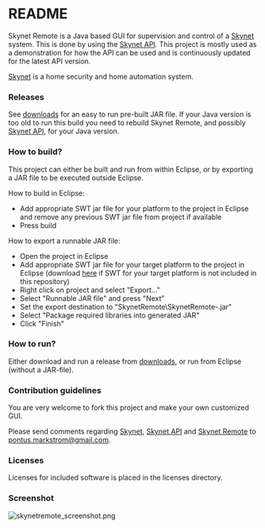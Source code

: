 # README #

Skynet Remote is a Java based GUI for supervision and control of a [Skynet][skynet_site] system. This is done by using the [Skynet API][skynet_api_site]. This project is mostly used as a demonstration for how the API can be used and is continuously updated for the latest API version.

[Skynet][skynet_site] is a home security and home automation system.

### Releases ###

See [downloads][skynetremote_downloads] for an easy to run pre-built JAR file. If your Java version is too old to run this build you need to rebuild Skynet Remote, and possibly [Skynet API][skynet_api_site], for your Java version.

### How to build? ###
This project can either be built and run from within Eclipse, or by exporting a JAR file to be executed outside Eclipse.

How to build in Eclipse:

* Add appropriate SWT jar file for your platform to the project in Eclipse and remove any previous SWT jar file from project if available
* Press build

How to export a runnable JAR file:

* Open the project in Eclipse
* Add appropriate SWT jar file for your target platform to the project in Eclipse (download [here][swt_site] if SWT for your target platform is not included in this repository)
* Right click on project and select "Export..."
* Select "Runnable JAR file" and press "Next"
* Set the export destination to "SkynetRemote\SkynetRemote-<version>.jar"
* Select "Package required libraries into generated JAR"
* Click "Finish"

### How to run? ###

Either download and run a release from [downloads][skynetremote_downloads], or run from Eclipse (without a JAR-file).

### Contribution guidelines ###

You are very welcome to fork this project and make your own customized GUI.

Please send comments regarding [Skynet][skynet_site], [Skynet API][skynet_api_site] and [Skynet Remote][skynetremote_site] to pontus.markstrom@gmail.com.

### Licenses ###

Licenses for included software is placed in the licenses directory.

### Screenshot ###

![skynetremote_screenshot.png](https://bitbucket.org/repo/xxXqE8/images/1117963442-skynetremote_screenshot.png)

[skynet_site]: http://pihack.no-ip.org/pontus/projects/skynet/
[skynet_api_site]: http://pihack.no-ip.org/pontus/projects/skynet/#api
[skynetremote_site]: https://bitbucket.org/pontusmarkstrom/skynet-remote/overview
[skynetremote_downloads]: https://bitbucket.org/pontusmarkstrom/skynet-remote/downloads
[swt_site]: https://www.eclipse.org/swt/